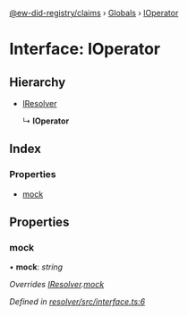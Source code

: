 [@ew-did-registry/claims](../README.md) › [Globals](../globals.md) › [IOperator](ioperator.md)

# Interface: IOperator

## Hierarchy

* [IResolver](iresolver.md)

  ↳ **IOperator**

## Index

### Properties

* [mock](ioperator.md#mock)

## Properties

###  mock

• **mock**: *string*

*Overrides [IResolver](iresolver.md).[mock](iresolver.md#mock)*

*Defined in [resolver/src/interface.ts:6](https://github.com/energywebfoundation/ew-did-registry/blob/573253b/packages/resolver/src/interface.ts#L6)*
